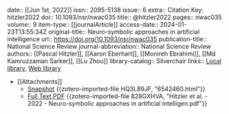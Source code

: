 date:: [[Jun 1st, 2022]]
issn:: 2095-5138
issue:: 6
extra:: Citation Key: hitzler2022
doi:: 10.1093/nsr/nwac035
title:: @hitzler2022
pages:: nwac035
volume:: 9
item-type:: [[journalArticle]]
access-date:: 2024-01-23T13:55:34Z
original-title:: Neuro-symbolic approaches in artificial intelligence
url:: https://doi.org/10.1093/nsr/nwac035
publication-title:: National Science Review
journal-abbreviation:: National Science Review
authors:: [[Pascal Hitzler]], [[Aaron Eberhart]], [[Monireh Ebrahimi]], [[Md Kamruzzaman Sarker]], [[Lu Zhou]]
library-catalog:: Silverchair
links:: [Local library](zotero://select/groups/2386895/items/EUC3CEL7), [Web library](https://www.zotero.org/groups/2386895/items/EUC3CEL7)

- [[Attachments]]
	- [Snapshot](https://academic.oup.com/nsr/article/9/6/nwac035/6542460) {{zotero-imported-file HQ3L89JF, "6542460.html"}}
	- [Full Text PDF](https://academic.oup.com/nsr/article-pdf/9/6/nwac035/43952953/nwac035.pdf) {{zotero-imported-file 828GXHVA, "Hitzler et al. - 2022 - Neuro-symbolic approaches in artificial intelligen.pdf"}}